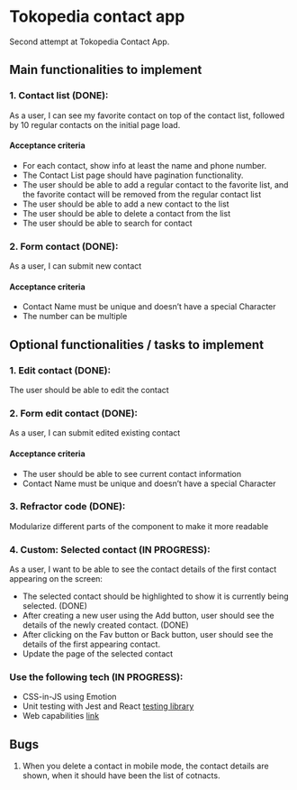 # Tokopedia contact app

Second attempt at Tokopedia Contact App.

## Main functionalities to implement

### 1. Contact list (DONE):
As a user, I can see my favorite contact on top of the contact list, followed by 10 regular contacts on the initial page load.

#### Acceptance criteria
- For each contact, show info at least the name and phone number.
- The Contact List page should have pagination functionality.
- The user should be able to add a regular contact to the favorite list, and the favorite contact will be removed from the regular contact list
- The user should be able to add a new contact to the list
- The user should be able to delete a contact from the list
- The user should be able to search for contact

### 2. Form contact (DONE):
As a user, I can submit new contact

#### Acceptance criteria
- Contact Name must be unique and doesn’t have a special Character
- The number can be multiple

## Optional functionalities / tasks to implement

### 1. Edit contact (DONE): 
The user should be able to edit the contact 

### 2. Form edit contact (DONE):
As a user, I can submit edited existing contact

#### Acceptance criteria
- The user should be able to see current contact information
- Contact Name must be unique and doesn’t have a special Character

### 3. Refractor code (DONE):
Modularize different parts of the component to make it more readable

### 4. Custom: Selected contact (IN PROGRESS):
As a user, I want to be able to see the contact details of the first contact appearing on the screen:
- The selected contact should be highlighted to show it is currently being selected. (DONE)
- After creating a new user using the Add button, user should see the details of the newly created contact. (DONE)
- After clicking on the Fav button or Back button, user should see the details of the first appearing contact.
- Update the page of the selected contact

### Use the following tech (IN PROGRESS):
- CSS-in-JS using Emotion
- Unit testing with Jest and React [testing library](https://testing-library.com/)
- Web capabilities [link](https://developer.chrome.com/blog/fugu-status/)

## Bugs 
1. When you delete a contact in mobile mode, the contact details are shown, when it should have been the list of cotnacts.